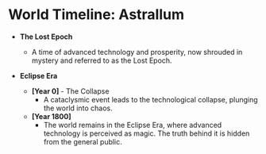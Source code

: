 # World Timeline: Astrallum

- **The Lost Epoch**
  - A time of advanced technology and prosperity, now shrouded in mystery and referred to as the Lost Epoch.

- **Eclipse Era**
  - **[Year 0]** - The Collapse
    - A cataclysmic event leads to the technological collapse, plunging the world into chaos.
  - **[Year 1800]**
    - The world remains in the Eclipse Era, where advanced technology is perceived as magic. The truth behind it is hidden from the general public.

